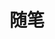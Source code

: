 ---
title: "随笔"
image: bg.jpg
description: 各种碎碎念
style:
    background: "#8ba3c7"
    color: "#eaecf1"
---